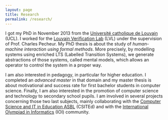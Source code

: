 ```yaml
---
layout: page
title: Research
permalink: /research/
---
```


<p>I got my PhD in November 2013 from the
<a href="http://uclouvain.be/en-index.html">Université catholique de
Louvain</a> (UCL). I worked for the <a href="http://lvl.info.ucl.ac.be/">
Louvain Verification Lab</a> (LVL) under the supervision of Prof. Charles
Pecheur. My PhD thesis is about the study of <em>human-machine interaction
using formal methods</em>. More precisely, by modelling systems using enriched
LTS (Labelled Transition Systems), we generate abstractions of those systems,
called mental models, which allows an operator to control the system in a
proper way.</p>

<p>I am also interested in pedagogy, in particular for higher education. I
completed an <em>advanced master</em> in that domain and my master thesis is
about motivational and success rate for first bachelor students in computer
science. Finally, I am also interested in the promotion of computer science and
technology to secondary school pupils. I am involved in several projects
concerning those two last subjects, mainly collaborating with the
<a href="http://www.csited.be/home">Computer Science and IT in Education
ASBL</a> (CSITEd) and with the
<a href="http://www.ioinformatics.org/index.shtml">International Olympiad
in Informatics</a> (IOI) community.</p>
